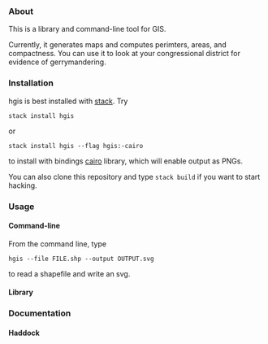 ### About

This is a library and command-line tool for GIS. 

Currently, it generates maps and computes perimters, areas, and compactness. You can use it to look at your congressional district for evidence of gerrymandering. 

### Installation

hgis is best installed with [stack](https://haskellstack.org/). Try

```
stack install hgis
```

or

```
stack install hgis --flag hgis:-cairo
```

to install with bindings [cairo](https://cairographics.org/) library, which will enable output as PNGs. 

You can also clone this repository and type `stack build` if you want to start hacking. 

### Usage

#### Command-line

From the command line, type

```
hgis --file FILE.shp --output OUTPUT.svg
```

to read a shapefile and write an svg.  

#### Library

### Documentation

#### Haddock
